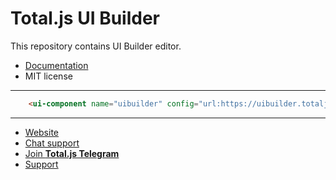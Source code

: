 # Total.js UI Builder

This repository contains UI Builder editor.

- [Documentation](https://docs.totaljs.com/uibuilder/)
- MIT license

---

```html
	<ui-component name="uibuilder" config="url:https://uibuilder.totaljs.com/render.json"></ui-component>
```

---

- [Website](https://www.totaljs.com/uibuider/)
- [Chat support](https://platform.totaljs.com/?open=messenger)
- [Join __Total.js Telegram__](https://t.me/totalplatform)
- [Support](https://www.totaljs.com/support/)